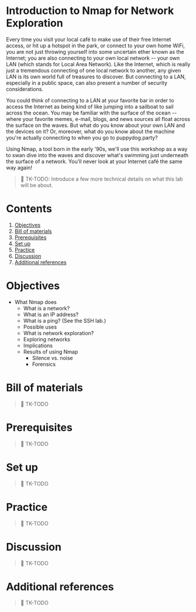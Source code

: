 # Introduction to Nmap for Network Exploration

Every time you visit your local café to make use of their free Internet access, or hit up a hotspot in the park, or connect to your own home WiFi, you are not just throwing yourself into some uncertain ether known as the Internet; you are also connecting to your own local network -- your own LAN (which stands for Local Area Network). Like the Internet, which is really just a tremendous connecting of one local network to another, any given LAN is its own world full of treasures to discover. But connecting to a LAN, especially in a public space, can also present a number of security considerations.

You could think of connecting to a LAN at your favorite bar in order to access the Internet as being kind of like jumping into a sailboat to sail across the ocean. You may be familiar with the surface of the ocean -- where your favorite memes, e-mail, blogs, and news sources all float across the surface on the waves. But what do you know about your own LAN and the devices on it? Or, moreover, what do you know about the machine you're actually connecting to when you go to puppydog.party?

Using Nmap, a tool born in the early '90s, we'll use this workshop as a way to swan dive into the waves and discover what's swimming just underneath the surface of a network. You'll never look at your Internet café the same way again!

> :construction: TK-TODO: Introduce a few more technical details on what this lab will be about.

# Contents

1. [Objectives](#objectives)
1. [Bill of materials](#bill-of-materials)
1. [Prerequisites](#prerequisites)
1. [Set up](#set-up)
1. [Practice](#practice)
1. [Discussion](#discussion)
1. [Additional references](#additional-references)

# Objectives

* What Nmap does
  * What is a network?
  * What is an IP address?
  * What is a ping?
    (See the SSH lab.)
  * Possible uses
  * What is network exploration?
  * Exploring networks
  * Implications
  * Results of using Nmap
    * Silence vs. noise
    * Forensics

# Bill of materials

> :construction: TK-TODO

# Prerequisites

> :construction: TK-TODO

# Set up

> :construction: TK-TODO

# Practice

> :construction: TK-TODO

# Discussion

> :construction: TK-TODO

# Additional references

> :construction: TK-TODO
